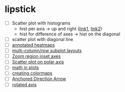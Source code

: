 # lipstick

- [ ] Scatter plot with histograms
  - hist per axis -> up and right ([link1](https://matplotlib.org/3.1.0/gallery/lines_bars_and_markers/scatter_hist.html#sphx-glr-gallery-lines-bars-and-markers-scatter-hist-py), [link2](https://matplotlib.org/3.1.0/gallery/axes_grid1/scatter_hist_locatable_axes.html#sphx-glr-gallery-axes-grid1-scatter-hist-locatable-axes-py))
  - hist for difference of axes -> hist on the diagonal
- [ ] scatter plot with diagonal line
- [ ] [annotated heatmaps](https://matplotlib.org/3.1.0/gallery/images_contours_and_fields/image_annotated_heatmap.html#sphx-glr-gallery-images-contours-and-fields-image-annotated-heatmap-py)
- [ ] [multi-column/row subplot layouts](https://matplotlib.org/3.1.0/gallery/subplots_axes_and_figures/gridspec_multicolumn.html#sphx-glr-gallery-subplots-axes-and-figures-gridspec-multicolumn-py)
- [ ] [Zoom region inset axes](https://matplotlib.org/3.1.0/gallery/subplots_axes_and_figures/zoom_inset_axes.html#sphx-glr-gallery-subplots-axes-and-figures-zoom-inset-axes-py)
- [ ] [Scatter plot on polar axis](https://matplotlib.org/3.1.0/gallery/pie_and_polar_charts/polar_scatter.html#sphx-glr-gallery-pie-and-polar-charts-polar-scatter-py)
- [ ] [math in plots](https://matplotlib.org/3.1.0/gallery/text_labels_and_annotations/usetex_demo.html#sphx-glr-gallery-text-labels-and-annotations-usetex-demo-py)
- [ ] [creating colormaps](https://matplotlib.org/3.1.0/gallery/color/custom_cmap.html#sphx-glr-gallery-color-custom-cmap-py)
- [ ] [Anchored Direction Arrow](https://matplotlib.org/3.1.0/gallery/axes_grid1/demo_anchored_direction_arrows.html#sphx-glr-gallery-axes-grid1-demo-anchored-direction-arrows-py)
- [ ] [rotated axis](https://matplotlib.org/3.1.0/gallery/axisartist/demo_floating_axes.html#sphx-glr-gallery-axisartist-demo-floating-axes-py)
